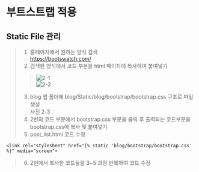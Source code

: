 # 부트스트랩 적용
## Static File 관리
> 1. 홈페이지에서 원하는 양식 검색  
https://bootswatch.com/
> 2. 검색한 양식에서 코드 부분을 html 페이지에 복사하여 붙여넣기  
>> ![2-1](https://user-images.githubusercontent.com/48504392/79462959-2de6a880-8033-11ea-8d38-e61fc5b04944.png)  
>> ![2-2](https://user-images.githubusercontent.com/48504392/79462976-350db680-8033-11ea-9c2b-1d6aa18be096.png)  
> 3. blog 앱 폴더에 blog/Static/blog/bootstrap/bootstrap.css 구조로 파일 생성  
사진 2-3  
> 4. 2번의 코드 부분에서 bootstrap.css 부분을 클릭 후 출력되는 코드부분을 bootstrap.css에 복사 및 붙여넣기  
> 5. post_list.html 코드 수정  
~~~
<link rel="stylesheet" href="{% static 'blog/bootstrap/bootstrap.css' %}" media="screen">
~~~
> 6. 2번에서 복사한 코드들을 3~5 과정 반복하여 코드 수정  
